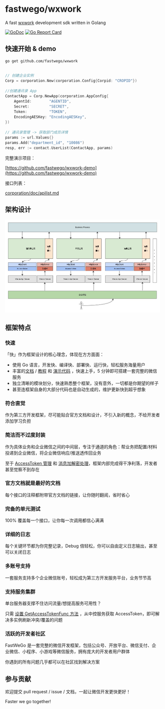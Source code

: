 # fastwego/wxwork 

A fast [wxwork](https://work.weixin.qq.com/api/doc) development sdk written in Golang

[![GoDoc](https://pkg.go.dev/badge/github.com/fastwego/wxwork?status.svg)](https://pkg.go.dev/github.com/fastwego/wxwork?tab=doc)
[![Go Report Card](https://goreportcard.com/badge/github.com/fastwego/wxwork)](https://goreportcard.com/report/github.com/fastwego/wxwork)

## 快速开始 & demo

```shell script
go get github.com/fastwego/wxwork
```

```go

// 创建企业实例
Corp = corporation.New(corporation.Config{Corpid: "CROPID"})

//创建通讯录 App
ContactApp = Corp.NewApp(corporation.AppConfig{
    AgentId:        "AGENTID",
    Secret:         "SECRET",
    Token:          "TOKEN",
    EncodingAESKey: "EncodingAESKey",
})

// 通讯录管理 -> 获取部门成员详情
params := url.Values{}
params.Add("department_id", "10086")
resp, err := contact.UserList(ContactApp, params)
```

完整演示项目：

[https://github.com/fastwego/wxwork-demo](https://github.com/fastwego/wxwork-demo)

接口列表：

[corporation/doc/apilist.md](corporation/doc/apilist.md)

## 架构设计

![sdk](corporation/doc/img/sdk.jpg)

## 框架特点

### 快速

「快」作为框架设计的核心理念，体现在方方面面：

- 使用 Go 语言，开发快、编译快、部署快、运行快，轻松服务海量用户
- 丰富的[文档](https://pkg.go.dev/github.com/fastwego/wxwork) / [教程](corporation/doc/SUMMARY.md) 和 [演示代码](https://github.com/fastwego/wxwork-demo) ，快速上手，5 分钟即可搭建一套完整的微信服务
- 独立清晰的模块划分，快速熟悉整个框架，没有意外，一切都是你期望的样子
- 甚至连框架自身的大部分代码也是自动生成的，维护更新快到超乎想象

### 符合直觉

作为第三方开发框架，尽可能贴合官方文档和设计，不引入新的概念，不给开发者添加学习负担

### 简洁而不过度封装

作为具体业务和企业微信之间的中间层，专注于通道的角色：帮业务把配置/材料投递到企业微信，将企业微信响应/推送透传回业务

至于 [AccessToken 管理](corporation/doc/access_token.md) 和 [消息加解密处理](corporation/doc/message.md)，框架内部完成得干净利落，开发者甚至觉察不到存在

### 官方文档就是最好的文档

每个接口的注释都附带官方文档的链接，让你随时翻阅，省时省心

### 完备的单元测试

100% 覆盖每一个接口，让你每一次调用都信心满满

### 详细的日志

每个关键环节都为你完整记录，Debug 倍轻松，你可以自由定义日志输出，甚至可以关闭日志

### 多账号支持

一套服务支持多个企业微信账号，轻松成为第三方开发服务平台，业务节节高

### 支持服务集群

单台服务器支撑不住访问流量/想提高服务可用性？

只需 [设置 GetAccessTokenFunc 方法](https://pkg.go.dev/github.com/fastwego/wxwork/corporation?tab=doc#App.SetGetAccessTokenHandler) ，从中控服务获取 AccessToken，即可解决多实例刷新冲突/覆盖的问题

### 活跃的开发者社区

FastWeGo 是一套完整的微信开发框架，包括公众号、开放平台、微信支付、企业微信、小程序、小游戏等微信服务，拥有庞大的开发者用户群体

你遇到的所有问题几乎都可以在社区找到解决方案

## 参与贡献

欢迎提交 pull request / issue / 文档，一起让微信开发更快更好！

Faster we go together!
